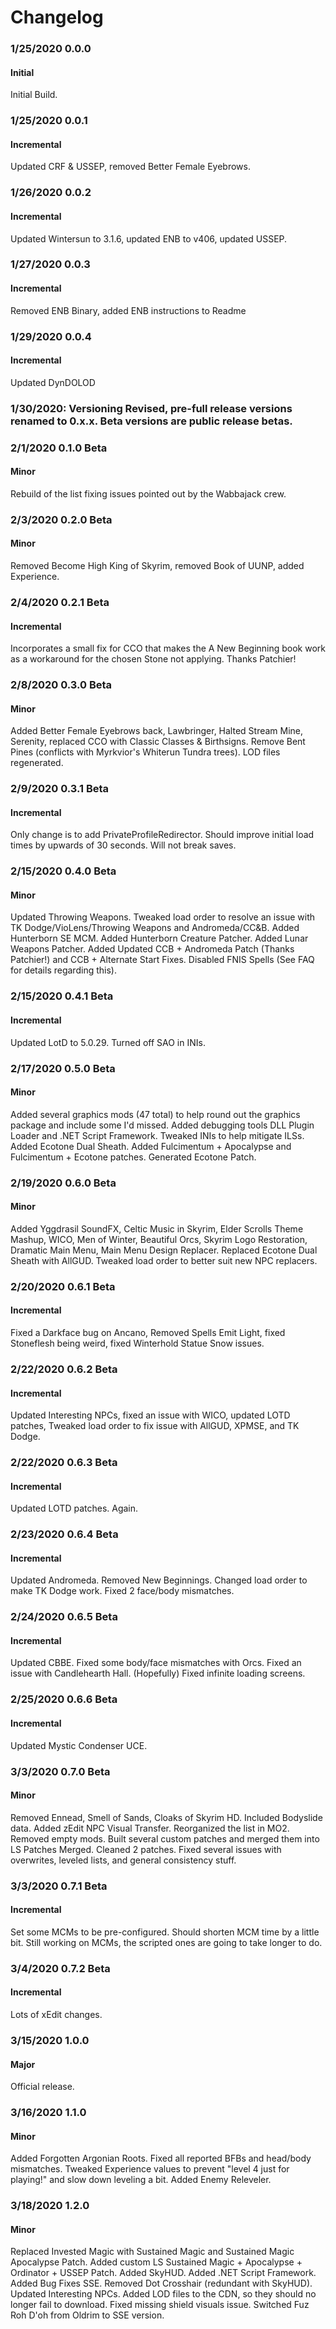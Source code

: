 # Changelog

### 1/25/2020 0.0.0	
#### Initial	 
Initial Build.						

### 1/25/2020 0.0.1	
#### Incremental	 
Updated CRF & USSEP, removed Better Female Eyebrows.

### 1/26/2020 0.0.2	
#### Incremental	 
Updated Wintersun to 3.1.6, updated ENB to v406, updated USSEP.

### 1/27/2020 0.0.3	
#### Incremental	 
Removed ENB Binary, added ENB instructions to Readme

### 1/29/2020 0.0.4	
#### Incremental	 
Updated DynDOLOD						

### 1/30/2020: Versioning Revised, pre-full release versions renamed to 0.x.x. Beta versions are public release betas.								

### 2/1/2020 0.1.0 Beta	
#### Minor	
Rebuild of the list fixing issues pointed out by the Wabbajack crew. 	

### 2/3/2020 0.2.0 Beta	
#### Minor	
Removed Become High King of Skyrim, removed Book of UUNP, added Experience.		

### 2/4/2020 0.2.1 Beta	
#### Incremental	 
Incorporates a small fix for CCO that makes the A New Beginning book work as a workaround for the chosen Stone not applying. Thanks Patchier!						

### 2/8/2020 0.3.0 Beta	
#### Minor	
Added Better Female Eyebrows back, Lawbringer, Halted Stream Mine, Serenity, replaced CCO with Classic Classes & Birthsigns. Remove Bent Pines (conflicts with Myrkvior's Whiterun Tundra trees). LOD files regenerated.						

### 2/9/2020 0.3.1 Beta	
#### Incremental	
Only change is to add PrivateProfileRedirector. Should improve initial load times by upwards of 30 seconds. Will not break saves.						

### 2/15/2020 0.4.0 Beta	
#### Minor	
Updated Throwing Weapons. Tweaked load order to resolve an issue with TK Dodge/VioLens/Throwing Weapons and Andromeda/CC&B. Added Hunterborn SE MCM. Added Hunterborn Creature Patcher. Added Lunar Weapons Patcher. Added Updated CCB + Andromeda Patch (Thanks Patchier!) and CCB + Alternate Start Fixes. Disabled FNIS Spells (See FAQ for details regarding this).						

### 2/15/2020 0.4.1 Beta	
#### Incremental	 
Updated LotD to 5.0.29. Turned off SAO in INIs.						

### 2/17/2020 0.5.0 Beta	
#### Minor	
Added several graphics mods (47 total) to help round out the graphics package and include some I'd missed. Added debugging tools DLL Plugin Loader and .NET Script Framework. Tweaked INIs to help mitigate ILSs. Added Ecotone Dual Sheath. Added Fulcimentum + Apocalypse and Fulcimentum + Ecotone patches. Generated Ecotone Patch.						

### 2/19/2020 0.6.0 Beta	
#### Minor	
Added Yggdrasil SoundFX, Celtic Music in Skyrim, Elder Scrolls Theme Mashup, WICO, Men of Winter, Beautiful Orcs, Skyrim Logo Restoration, Dramatic Main Menu, Main Menu Design Replacer. Replaced Ecotone Dual Sheath with AllGUD. Tweaked load order to better suit new NPC replacers.						

### 2/20/2020 0.6.1 Beta	
#### Incremental	 
Fixed a Darkface bug on Ancano, Removed Spells Emit Light, fixed Stoneflesh being weird, fixed Winterhold Statue Snow issues.						

### 2/22/2020 0.6.2 Beta	
#### Incremental	 
Updated Interesting NPCs, fixed an issue with WICO, updated LOTD patches, Tweaked load order to fix issue with AllGUD, XPMSE, and TK Dodge.						

### 2/22/2020 0.6.3 Beta	
#### Incremental	 
Updated LOTD patches. Again.						

### 2/23/2020 0.6.4 Beta	
#### Incremental	 
Updated Andromeda. Removed New Beginnings. Changed load order to make TK Dodge work. Fixed 2 face/body mismatches.						

### 2/24/2020 0.6.5 Beta	
#### Incremental	 
Updated CBBE. Fixed some body/face mismatches with Orcs. Fixed an issue with Candlehearth Hall. (Hopefully) Fixed infinite loading screens.						

### 2/25/2020 0.6.6 Beta	
#### Incremental	 
Updated Mystic Condenser UCE.						

### 3/3/2020 0.7.0 Beta	
#### Minor	
Removed Ennead, Smell of Sands, Cloaks of Skyrim HD. Included Bodyslide data. Added zEdit NPC Visual Transfer. Reorganized the list in MO2. Removed empty mods. Built several custom patches and merged them into LS Patches Merged. Cleaned 2 patches. Fixed several issues with overwrites, leveled lists, and general consistency stuff.						

### 3/3/2020 0.7.1 Beta	
#### Incremental	 
Set some MCMs to be pre-configured. Should shorten MCM time by a little bit. Still working on MCMs, the scripted ones are going to take longer to do.						

### 3/4/2020 0.7.2 Beta	
#### Incremental	 
Lots of xEdit changes.						

### 3/15/2020 1.0.0	
#### Major	
Official release.						

### 3/16/2020 1.1.0	
#### Minor	
Added Forgotten Argonian Roots. Fixed all reported BFBs and head/body mismatches. Tweaked Experience values to prevent "level 4 just for playing!" and slow down leveling a bit. Added Enemy Releveler.						
### 3/18/2020 1.2.0	
#### Minor	
Replaced Invested Magic with Sustained Magic and Sustained Magic Apocalypse Patch. Added custom LS Sustained Magic + Apocalypse + Ordinator + USSEP Patch. Added SkyHUD. Added .NET Script Framework. Added Bug Fixes SSE. Removed Dot Crosshair (redundant with SkyHUD). Updated Interesting NPCs. Added LOD files to the CDN, so they should no longer fail to download. Fixed missing shield visuals issue. Switched Fuz Roh D'oh from Oldrim to SSE version. 						